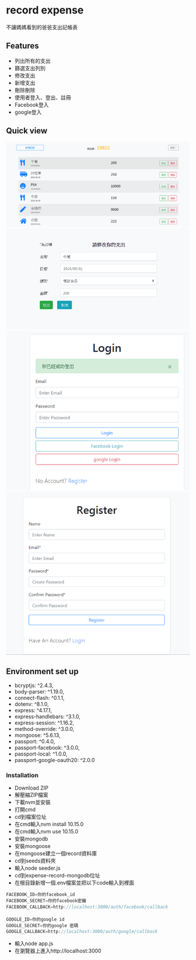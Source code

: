 # record expense
不讓媽媽看到的爸爸支出記帳表

## Features
- 列出所有的支出
- 篩選支出列別
- 修改支出
- 新增支出
- 刪除刪除
- 使用者登入、登出、註冊
- Facebook登入
- google登入
## Quick view

![index page](https://raw.githubusercontent.com/newman0934/expense-record-mongodb/master/public/img/index.png)
![edit page](https://raw.githubusercontent.com/newman0934/expense-record-mongodb/master/public/img/edit.png)
![login page](https://raw.githubusercontent.com/newman0934/expense-record-mongodb/master/public/img/login.png)
![register page](https://raw.githubusercontent.com/newman0934/expense-record-mongodb/master/public/img/register.png)
## Environment set up
- bcryptjs: ^2.4.3,
- body-parser: ^1.19.0,
- connect-flash: ^0.1.1,
- dotenv: ^8.1.0,
- express: ^4.17.1,
- express-handlebars: ^3.1.0,
- express-session: ^1.16.2,
- method-override: ^3.0.0,
- mongoose: ^5.6.13,
- passport: ^0.4.0,
- passport-facebook: ^3.0.0,
- passport-local: ^1.0.0,
- passport-google-oauth20: ^2.0.0

### Installation
- Download ZIP
- 解壓縮ZIP檔案
- 下載nvm並安裝
- 打開cmd
- cd到檔案位址
- 在cmd輸入nvm install 10.15.0
- 在cmd輸入nvm use 10.15.0
- 安裝mongodb
- 安裝mongoose
- 在mongoose建立一個record資料庫
- cd到seeds資料夾
- 輸入node seeder.js
- cd到expense-record-mongodb位址
- 在根目錄新增一個.env檔案並把以下code輸入到裡面
```js
FACEBOOK_ID=你的facebook_id
FACEBOOK_SECRET=你的facebook密鑰
FACEBOOK_CALLBACK=http://localhost:3000/auth/facebook/callback

GOOGLE_ID=你的google id
GOOGLE_SECRET=你的google 密碼
GOOGLE_CALLBACK=http://localhost:3000/auth/google/callback
```
- 輸入node app.js
- 在瀏覽器上進入http://localhost:3000